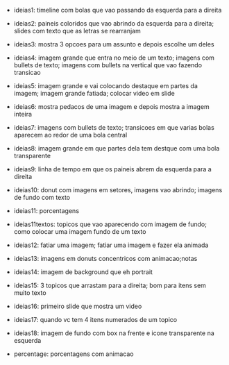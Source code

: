 - ideias1: timeline com bolas que vao passando da esquerda para a direita

- ideias2: paineis coloridos que vao abrindo da esquerda para a direita; slides com texto que as letras se rearranjam

- ideias3: mostra 3 opcoes para um assunto e depois escolhe um deles

- ideias4: imagem grande que entra no meio de um texto; imagens com bullets de texto; imagens com bullets na vertical que vao fazendo transicao

- ideias5: imagem grande e vai colocando destaque em partes da imagem; imagem grande fatiada; colocar video em slide

- ideias6: mostra pedacos de uma imagem e depois mostra a imagem inteira

- ideias7: imagens com bullets de texto; transicoes em que varias bolas aparecem ao redor de uma bola central

- ideias8: imagem grande em que partes dela tem destque com uma bola transparente

- ideias9: linha de tempo em que os paineis abrem da esquerda para a direita

- ideias10: donut com imagens em setores, imagens vao abrindo; imagens de fundo com texto

- ideias11: porcentagens

- ideias11textos: topicos que vao aparecendo com imagem de fundo; como colocar uma imagem fundo de um texto

- ideias12: fatiar uma imagem; fatiar uma imagem e fazer ela animada

- ideias13: imagens em donuts concentricos com animacao;notas

- ideias14: imagem de background que eh portrait

- ideias15: 3 topicos que arrastam para a direita; bom para itens sem muito texto

- ideias16: primeiro slide que mostra um video

- ideias17: quando vc tem 4 itens numerados de um topico 

- ideias18: imagem de fundo com box na frente e icone transparente na esquerda

- percentage: porcentagens com animacao
